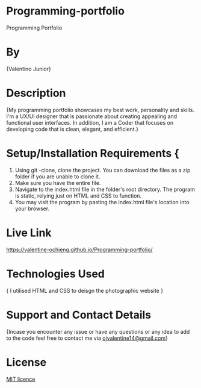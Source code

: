 # Programming-portfolio
Programming Portfolio
# By 
{Valentino Junior}
# Description
{My programming portfolio showcases my best work, personality and skills. I'm a UX/UI designer that is passionate about creating appealing and functional user interfaces. In addition, I am a Coder that focuses on developing code that is clean, elegant, and efficient.}
# Setup/Installation Requirements { 
  1. Using git -clone, clone the project. You can download the files as a zip folder if you are unable to clone it.
  2. Make sure you have the entire file.
  3. Navigate to the index.html file in the folder's root directory. The program is static, relying just on HTML and CSS to function.
  4. You may visit the program by pasting the index.html file's location into your browser.
# Live Link
https://valentine-ochieng.github.io/Programming-portfolio/
# Technologies Used
{ I utilised HTML and CSS to deisgn the photographic website }
# Support and Contact Details
{Incase you encounter any issue or have any questions or any idea to add to the code feel free to contact me via ojvalentine14@gmail.com}
# License
<a href = "https://github.com/valentine-ochieng/Programming-portfolio/blob/main/LICENSE">MIT licence </a>

